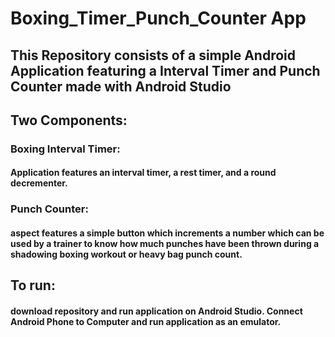 # Boxing_Timer_Punch_Counter App 
## This Repository consists of a simple Android Application featuring a Interval Timer and Punch Counter made with Android Studio  

## Two Components:  
### Boxing Interval Timer:
#### Application features an interval timer, a rest timer, and a round decrementer.

### Punch Counter:  
#### aspect features a simple button which increments a number which can be used by a trainer to know how much punches have been thrown during a shadowing boxing workout or heavy bag punch count.

## To run:  
#### download repository and run application on Android Studio. Connect Android Phone to Computer and run application as an emulator.
